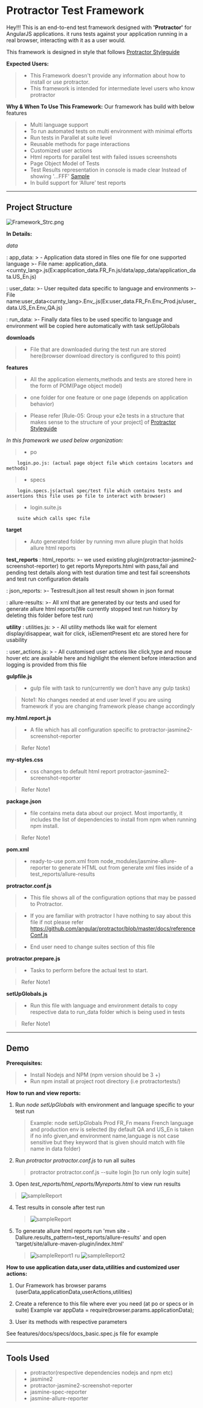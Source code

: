 Protractor Test Framework
===================

Hey!!! 
This is an end-to-end test framework designed with **'Protractor'** for AngularJS applications. it runs tests against your application running in a real browser, interacting with it as a user would.

This framework is designed in style that follows [Protractor Styleguide](https://github.com/CarmenPopoviciu/protractor-styleguide)

**Expected Users:**

> - This Framework doesn't provide any information about how to install or use protractor.
>- This framework is intended for intermediate level users who know protractor

**Why & When To Use This Framework:** Our framework has build with below features 
> - Multi language support
> - To run automated tests on multi environment with minimal efforts
> - Run tests in Parallel at suite level
> - Reusable methods for page interactions
> - Customized user actions
> - Html reports for parallel test with failed issues screenshots
> - Page Object Model of Tests
> - Test Results representation in console is made clear Instead of showing '...FFF' [Sample](https://raw.githubusercontent.com/bcaudan/jasmine-spec-reporter/master/screenshot.png)
> - In build support for ‘Allure’ test reports
----------
Project Structure
-------------
![Framework_Strc.png](https://bitbucket.org/repo/8BoAEo/images/2086113539-Framework_Strc.png)

**In Details:**

*data*

: app_data:
    > - Application data stored in files one file for one supported language
    >- File name: application_data.<curnty_lang>.js(Ex:application_data.FR_Fn.js/data/app_data/application_data.US_En.js)

: user_data:
    >- User requited data specific to language and environments
    >- File name:user_data<curnty_lang>.Env_<env>.js(Ex:user_data.FR_Fn.Env_Prod.js/user_data.US_En.Env_QA.js)

: run_data:
    >- Finally data files to be used specific to language and environment will be copied here automatically with task setUpGlobals

**downloads**

 >- File that are downloaded during the test run are stored here(browser download directory is configured to this point)

**features**

 >- All the application elements,methods and tests are stored here in the form of POM(Page object model)

 >- one folder for one feature or one page (depends on application behavior)

 >- Please refer [Rule-05: Group your e2e tests in a structure that makes sense to the structure of your project] of [Protractor Styleguide](https://github.com/CarmenPopoviciu/protractor-styleguide)


*In this framework we used below organization:*
> -   po

        login.po.js: (actual page object file which contains locators and methods)
> -   specs

        login.specs.js(actual spec/test file which contains tests and assertions this file uses po file to interact with browser)
> -   login.suite.js

        suite which calls spec file
**target**

 >- Auto generated folder by running mvn allure plugin that holds allure html reports


**test_reports**
: html_reports:
    >- we used existing plugin(protractor-jasmine2-screenshot-reporter) to get reports Myreports.html with pass,fail and pending test details along with test duration time and test fail screenshots and test run configuration details

: json_reports:
    >- Testresult.json all test result shown in json format
    
: allure-results:
    >- All xml that are generated by our tests and used for generate allure html reports(We currently stopped test run history by deleting this folder before test run)

**utility**
: utilities.js:
    > - All utility methods like wait for element display/disappear, wait for click, isElementPresent etc are stored here for usability

: user_actions.js:
    > - All customised user actions like click,type and mouse hover etc are available here and highlight the element before interaction and logging is provided from this file

**gulpfile.js**
> - gulp file with task to run(currently we don’t have any gulp tasks)

> Note1: No changes needed at end user level if you are using framework if you are changing framework please change accordingly

**my.html.report.js**
> - A file which has all configuration specific to protractor-jasmine2-screenshot-reporter

> Refer Note1

**my-styles.css**
> - css changes to default html report protractor-jasmine2-screenshot-reporter

> Refer Note1

**package.json**
> - file contains meta data about our project. Most importantly, it includes the list of dependencies to install from npm when running npm install.

> Refer Note1

**pom.xml**
> - ready-to-use pom.xml from node_modules/jasmine-allure-reporter to generate HTML out from generate xml files inside of a test_reports/allure-results

**protractor.conf.js**
> - This file shows all of the configuration options that may be passed to Protractor.

>- If you are familiar with protractor I have nothing to say about this file if not please refer
https://github.com/angular/protractor/blob/master/docs/referenceConf.js

>- End user need to change suites section of this file

**protractor.prepare.js**
> - Tasks to perform before the actual test to start.

> Refer Note1

**setUpGlobals.js**
> - Run this file with language and environment details to copy respective data to run_data folder which is being used in tests

> Refer Note1

----------
Demo
-------------

**Prerequisites:**
> - Install Nodejs and NPM (npm version should be 3 +)
> - Run npm install at project root directory (i.e protractortests/)

**How to run and view reports:**

1. Run *node setUpGlobals* with environment and language specific to your test run

    > Example: node setUpGlobals Prod FR_Fn means French language and production env is selected 
    (by default QA and US_En is taken if no info given,and environment name,language is not case sensitive but they keyword that is given
    should match with file name in data folder)

2. Run *protractor protractor.conf.js* to run all suites

     >  protractor protractor.conf.js --suite login [to run only login suite]

3. Open *test_reports/html_reports/Myreports.html* to view run results

 >![sampleReport](https://s31.postimg.org/v7ml3p37v/Sample_repo.png)

4. Test results in console after test run

	>![sampleReport](https://raw.githubusercontent.com/bcaudan/jasmine-spec-reporter/master/screenshot.png)
	
5. To generate allure html reports run 'mvn site -Dallure.results_pattern=test_reports/allure-results' and open 'target/site/allure-maven-plugin/index.html'
    
    >![sampleReport1](https://seleniumjavadotcom.files.wordpress.com/2015/10/59511-allure2boverview.png)
    ru
    >![sampleReport2](http://allure.qatools.ru/img/graph.png)

**How to use application data,user data,utilities and customized user actions:**

1. Our Framework has browser params (userData,applicationData,userActions,utilities)

2. Create a reference to this file where ever you need (at po or specs or in suite)
    Example var appData = require(browser.params.applicationData);
    
3. User its methods with respective parameters

See features/docs/specs/docs_basic.spec.js file for example

----------
Tools Used
-------------

> - protractor(respective dependencies nodejs and npm etc)
> - jasmine2
> - protractor-jasmine2-screenshot-reporter
> - jasmine-spec-reporter
> - jasmine-allure-reporter